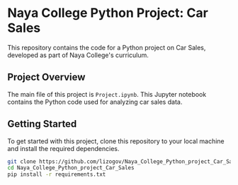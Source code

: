 # Naya College Python Project: Car Sales

This repository contains the code for a Python project on Car Sales, developed as part of Naya College's curriculum.

## Project Overview

The main file of this project is `Project.ipynb`. This Jupyter notebook contains the Python code used for analyzing car sales data.

## Getting Started

To get started with this project, clone this repository to your local machine and install the required dependencies.

```bash
git clone https://github.com/lizogov/Naya_College_Python_project_Car_Sales.git
cd Naya_College_Python_project_Car_Sales
pip install -r requirements.txt
